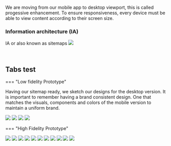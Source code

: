 

We are moving from our mobile app to desktop viewport, this is called progessive enhancement. To ensure responsiveness, every device must be able to view content according to their screen size. 
<br>

### Information architecture (IA) ###

IA or also known as sitemaps 
<img src="https://raw.githubusercontent.com/divstackio/docs-study/main/docs/img/IA.png">

<br>


## Tabs test ##

=== "Low fidelity Prototype"

 Having our sitemap ready, we sketch our designs for the desktop version. It is important to remember having a brand consistent design. One that matches the visuals, components and colors of the mobile version to maintain a uniform brand.
 
 <img src="https://raw.githubusercontent.com/divstackio/docs-study/main/docs/img/web01.png">
  <img src="https://raw.githubusercontent.com/divstackio/docs-study/main/docs/img/web02.png">
   <img src="https://raw.githubusercontent.com/divstackio/docs-study/main/docs/img/web03.png">
 <img src="https://raw.githubusercontent.com/divstackio/docs-study/main/docs/img/web04.png">

=== "High Fidelity Prototype"

<img src="https://raw.githubusercontent.com/divstackio/docs-study/main/docs/img/final01.png">
<img src="https://raw.githubusercontent.com/divstackio/docs-study/main/docs/img/final02.png">
<img src="https://raw.githubusercontent.com/divstackio/docs-study/main/docs/img/final03.png">
<img src="https://raw.githubusercontent.com/divstackio/docs-study/main/docs/img/final04.png">
<img src="https://raw.githubusercontent.com/divstackio/docs-study/main/docs/img/final05.png">
<img src="https://raw.githubusercontent.com/divstackio/docs-study/main/docs/img/final06.png">
<img src="https://raw.githubusercontent.com/divstackio/docs-study/main/docs/img/final07.png">
<img src="https://raw.githubusercontent.com/divstackio/docs-study/main/docs/img/final08.png">
<img src="https://raw.githubusercontent.com/divstackio/docs-study/main/docs/img/final09.png">
<img src="https://raw.githubusercontent.com/divstackio/docs-study/main/docs/img/final10.png">
<img src="https://raw.githubusercontent.com/divstackio/docs-study/main/docs/img/final11.png">
    
    
   

